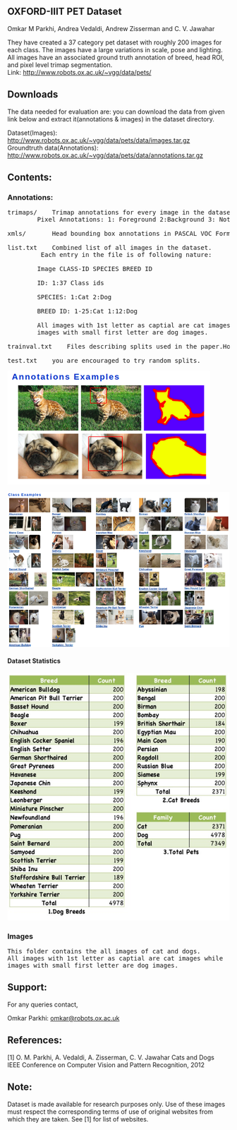 OXFORD-IIIT PET Dataset
-----------------------
Omkar M Parkhi, Andrea Vedaldi, Andrew Zisserman and C. V. Jawahar

They have created a 37 category pet dataset with roughly 200 images for each class. 
The images have a large variations in scale, pose and lighting. All images have an 
associated ground truth annotation of breed, head ROI, and pixel
level trimap segmentation.<br>
Link: http://www.robots.ox.ac.uk/~vgg/data/pets/<br>

## Downloads
The data needed for evaluation are: you can download the data from given link below and extract it(annotations & images) in the dataset directory.

Dataset(Images): http://www.robots.ox.ac.uk/~vgg/data/pets/data/images.tar.gz<br>
Groundtruth data(Annotations): http://www.robots.ox.ac.uk/~vgg/data/pets/data/annotations.tar.gz<br>

Contents:
--------
### Annotations: 
<pre>
trimaps/ 	Trimap annotations for every image in the dataset
		Pixel Annotations: 1: Foreground 2:Background 3: Not classified
		
xmls/		Head bounding box annotations in PASCAL VOC Format

list.txt	Combined list of all images in the dataset.
		&nbsp;Each entry in the file is of following nature:<br/>
		Image CLASS-ID SPECIES BREED ID<br/>
		ID: 1:37 Class ids<br/>
		SPECIES: 1:Cat 2:Dog<br/>
		BREED ID: 1-25:Cat 1:12:Dog<br/>
		All images with 1st letter as captial are cat images while
		images with small first letter are dog images.
		
trainval.txt	Files describing splits used in the paper.However,

test.txt	you are encouraged to try random splits.
</pre>

![Alt_text](./Annotation%20Example.png?raw=true "Title")

![Alt text](./Class_Examples.jpg?raw=true "Title")

#### Dataset Statistics

![Alt text](./breed_count.jpg?raw=true "Title")

### Images
<pre>
This folder contains the all images of cat and dogs.
All images with 1st letter as captial are cat images while
images with small first letter are dog images. 
</pre>


Support:
-------
For any queries contact,

Omkar Parkhi: omkar@robots.ox.ac.uk

References:
----------
[1] O. M. Parkhi, A. Vedaldi, A. Zisserman, C. V. Jawahar
   Cats and Dogs  
   IEEE Conference on Computer Vision and Pattern Recognition, 2012

Note:
----
Dataset is made available for research purposes only. Use of these images must respect 
the corresponding terms of use of original websites from which they are taken.
See [1] for list of websites.   

